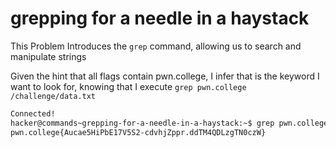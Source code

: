 # grepping for a needle in a haystack

This Problem Introduces the `grep` command, allowing us to search and manipulate strings

Given the hint that all flags contain pwn.college, I infer that is the keyword I want to look for, 
knowing that I execute `grep pwn.college /challenge/data.txt`

```bash
Connected!
hacker@commands~grepping-for-a-needle-in-a-haystack:~$ grep pwn.college /challenge/data.txt
pwn.college{Aucae5HiPbE17V5S2-cdvhjZppr.ddTM4QDLzgTN0czW}
```
